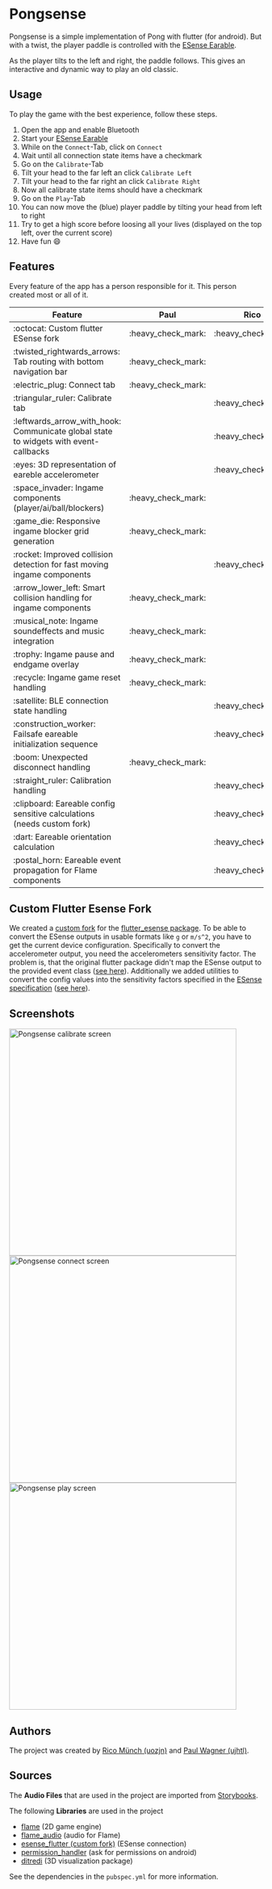 # Pongsense

Pongsense is a simple implementation of Pong with flutter (for android). But with a twist, the player paddle is controlled with the [ESense Earable][esense].

As the player tilts to the left and right, the paddle follows. This gives an interactive and dynamic way to play an old classic.

## Usage

To play the game with the best experience, follow these steps.

1. Open the app and enable Bluetooth
2. Start your [ESense Earable][esense]
3. While on the `Connect`-Tab, click on `Connect`
4. Wait until all connection state items have a checkmark
5. Go on the `Calibrate`-Tab
6. Tilt your head to the far left an click `Calibrate Left`
7. Tilt your head to the far right an click `Calibrate Right`
8. Now all calibrate state items should have a checkmark
9. Go on the `Play`-Tab
10. You can now move the (blue) player paddle by tilting your head from left to right
11. Try to get a high score before loosing all your lives (displayed on the top left, over the current score)
12. Have fun :smile:

## Features

Every feature of the app has a person responsible for it. This person created most or all of it.

<table>
  <thead>
    <tr>
      <th>Feature</th>
      <th>Paul</th>
      <th>Rico</th>
    </tr>
  </thead>
  <tbody>
    <tr>
      <td>:octocat: Custom flutter ESense fork</td>
      <td>:heavy_check_mark:</td>
      <td>:heavy_check_mark:</td>
    </tr>
    <tr>
      <td>:twisted_rightwards_arrows: Tab routing with bottom navigation bar</td>
      <td>:heavy_check_mark:</td>
      <td></td>
    </tr>
    <tr>
      <td>:electric_plug: Connect tab</td>
      <td>:heavy_check_mark:</td>
      <td></td>
    </tr>
    <tr>
      <td>:triangular_ruler: Calibrate tab</td>
      <td></td>
      <td>:heavy_check_mark:</td>
    </tr>
    <tr>
      <td>:leftwards_arrow_with_hook: Communicate global state to widgets with event-callbacks</td>
      <td></td>
      <td>:heavy_check_mark:</td>
    </tr>
    <tr>
      <td>:eyes: 3D representation of eareble accelerometer</td>
      <td></td>
      <td>:heavy_check_mark:</td>
    </tr>
    <tr>
      <td>:space_invader: Ingame components (player/ai/ball/blockers)</td>
      <td>:heavy_check_mark:</td>
      <td></td>
    </tr>
    <tr>
      <td>:game_die: Responsive ingame blocker grid generation</td>
      <td>:heavy_check_mark:</td>
      <td></td>
    </tr>
    <tr>
      <td>:rocket: Improved collision detection for fast moving ingame components</td>
      <td></td>
      <td>:heavy_check_mark:</td>
    </tr>
    <tr>
      <td>:arrow_lower_left: Smart collision handling for ingame components</td>
      <td>:heavy_check_mark:</td>
      <td></td>
    </tr>
    <tr>
      <td>:musical_note: Ingame soundeffects and music integration</td>
      <td>:heavy_check_mark:</td>
      <td></td>
    </tr>
    <tr>
      <td>:trophy: Ingame pause and endgame overlay</td>
      <td>:heavy_check_mark:</td>
      <td></td>
    </tr>
    <tr>
      <td>:recycle: Ingame game reset handling</td>
      <td>:heavy_check_mark:</td>
      <td></td>
    </tr>
    <tr>
      <td>:satellite: BLE connection state handling</td>
      <td></td>
      <td>:heavy_check_mark:</td>
    </tr>
    <tr>
      <td>:construction_worker: Failsafe eareable initialization sequence</td>
      <td></td>
      <td>:heavy_check_mark:</td>
    </tr>
    <tr>
      <td>:boom: Unexpected disconnect handling</td>
      <td>:heavy_check_mark:</td>
      <td></td>
    </tr>
    <tr>
      <td>:straight_ruler: Calibration handling</td>
      <td></td>
      <td>:heavy_check_mark:</td>
    </tr>
    <tr>
      <td>:clipboard: Eareable config sensitive calculations (needs custom fork)</td>
      <td></td>
      <td>:heavy_check_mark:</td>
    </tr>
    <tr>
      <td>:dart: Eareable orientation calculation</td>
      <td></td>
      <td>:heavy_check_mark:</td>
    </tr>
    <tr>
      <td>:postal_horn: Eareable event propagation for Flame components</td>
      <td></td>
      <td>:heavy_check_mark:</td>
    </tr>
  </tbody>
</table>

## Custom Flutter Esense Fork

We created a [custom fork][flutter-esense-fork] for the [flutter_esense package][flutter-esense].
To be able to convert the ESense outputs in usable formats like `g` or `m/s^2`, you have to get the current device configuration. Specifically to convert the accelerometer output, you need the accelerometers sensitivity factor.
The problem is, that the original flutter package didn't map the ESense output to the provided event class ([see here](https://github.com/HydrofinLoewenherz/flutter-plugins/commit/b7d0e74f8717288b76bf748e3230e1341e67e552)). Additionally we added utilities to convert the config values into the sensitivity factors specified in the [ESense specification][esense-specification] ([see here](https://github.com/HydrofinLoewenherz/flutter-plugins/commit/c44c6a45ac12b4a7aefde0cef0c6251a03f52edc)).

## Screenshots

<img width="450" alt="Pongsense calibrate screen" src="https://user-images.githubusercontent.com/20629648/212373181-90ed9fe2-9f60-4f74-8b2e-d1df570801f4.png">
<img width="450" alt="Pongsense connect screen" src="https://user-images.githubusercontent.com/20629648/212373187-06db6f64-d968-47ca-a4ff-ecc56d0588f9.png">
<img width="450" alt="Pongsense play screen" src="https://user-images.githubusercontent.com/20629648/212373194-5e1c2f17-c182-4c57-b574-247a47222833.png">

## Authors

The project was created by [Rico Münch (uozjn)][rico-github] and [Paul Wagner (ujhtl)][paul-github].

## Sources

The **Audio Files** that are used in the project are imported from [Storybooks][storybooks].

The following **Libraries** are used in the project

- [flame][flame] (2D game engine)
- [flame_audio][flame-audio] (audio for Flame)
- [esense_flutter (custom fork)][flutter-esense-fork] (ESense connection)
- [permission_handler][permission-handler] (ask for permissions on android)
- [ditredi][ditredi] (3D visualization package)

See the dependencies in the `pubspec.yml` for more information.

[esense]: https://www.esense.io/ "ESense Homepage"
[esense-specification]: https://www.esense.io/share/eSense-BLE-Specification.pdf "ESense Specification"

[storybooks]: https://www.storyblocks.com/ "Storybooks Stock Media"

[flutter-esense]: https://pub.dev/packages/esense_flutter "Flutter ESense package"
[flutter-esense-fork]: https://github.com/HydrofinLoewenherz/flutter-plugins/tree/master/packages/esense_flutter "Flutter ESense package (custom fork)"
[flame]: https://pub.dev/packages/flame "Flame package"
[flame-audio]: https://pub.dev/packages/flame_audio "Flame audio package"
[permission-handler]: https://pub.dev/packages/permission_handler "Permission handler package"
[permission-handler]: https://pub.dev/packages/permission_handler "Permission handler package"
[ditredi]: https://pub.dev/packages/ditredi "DiTreDi package"

[paul-github]: https://github.com/HydrofinLoewenherz "ujhtl"
[rico-github]: https://github.com/cryeprecision "uozjn"
